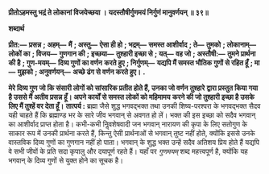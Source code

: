 **प्रीतोऽहमस्तु भद्रं ते लोकानां विजयेच्छया ।** **यदस्तौषीर्गुणमयं निर्गुणं मानुवर्णयन् ॥ ३९॥** 

**शब्दार्थ** 

**प्रीत:—** **प्रसन्न** **; अहम्—** **मैं** **; अस्तु—** **ऐसा ही हो** **; भद्रम्—** **समस्त आशीर्वाद** **; ते—** **तुमको** **; लोकानाम्—** **लोकों का** **; विजय—** **गुणगान की** **; इच्छया—** **तुश्हारी इच्छा से** **; यत्—** **वह जो** **; अस्तौषी:—** **तुमने प्रार्थना की है** **; गुण-मयम्—** **दिव्य गुणों का वर्णन** **करते हुए** **; निर्गुणम्—** **यद्यपि मैं समस्त भौतिक गुणों से रहित हूँ** **; मा—** **मुझको** **; अनुवर्णयन्—** **अच्छे ढंग से वर्णन करते हुए।** **.** 

**मेरे दिव्य गुण जो कि संसारी लोगों को सांसारिक प्रतीत होते हैं, उनका जो वर्णन तुश्हारे** **द्वारा प्रस्तुत किया गया है उससे मैं अतीव प्रसन्न हूँ। अपने कार्यों से समस्त लोकों को महिमामय** **करने की जो तुश्हारी इच्छा है उसके लिए मैं तुश्हें वर देता हूँ।** **तात्पर्य :** ब्रह्मा जैसे शुद्ध भगवद्भक्त तथा उनकी शिष्य-परश्परा के भगवद्भक्त सैदव यही चाहते हैं कि ब्रह्माण्ड भर के सारे जीव भगवान् से अवगत हो लें। भक्त की इस इच्छा को सदैव भगवान् का आशीर्वाद प्राप्त होता है। कभी-कभी निॢवशेषवादी जन भगवान् नारायण की कृपा के लिए सतोगुण के साकार रूप में उनकी प्रार्थना करते हैं, किन्तु ऐसी प्रार्थनाओं से भगवान् तुष्ट नहीं होते, क्योंकि इससे उनके वास्तविक दिव्य गुणों का गुणगान नहीं हो पाता। भगवान् के शुद्ध भक्त उन्हें सदैव अतिशय प्रिय होते हैं यद्यपि वे सभी जीवों के प्रति सदा कृपालु और दयापूर्ण रहते हैं। यहाँ पर *गुणमयम्* शब्द महत्त्वपूर्ण है, क्योंकि यह भगवान् के दिव्य गुणों से युक्त होने का सूचक है।  